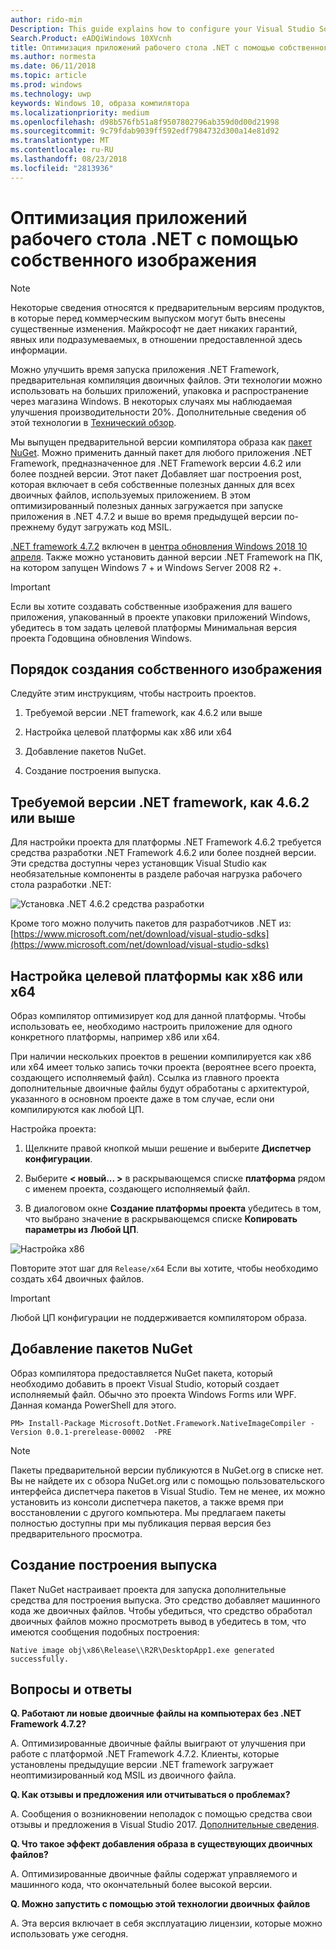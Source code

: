 ```yaml
---
author: rido-min
Description: This guide explains how to configure your Visual Studio Solution to optimize the application binaries with native images.
Search.Product: eADQiWindows 10XVcnh
title: Оптимизация приложений рабочего стола .NET с помощью собственного изображения
ms.author: normesta
ms.date: 06/11/2018
ms.topic: article
ms.prod: windows
ms.technology: uwp
keywords: Windows 10, образа компилятора
ms.localizationpriority: medium
ms.openlocfilehash: d98b576fb51a8f9507802796ab359d0d00d21998
ms.sourcegitcommit: 9c79fdab9039ff592edf7984732d300a14e81d92
ms.translationtype: MT
ms.contentlocale: ru-RU
ms.lasthandoff: 08/23/2018
ms.locfileid: "2813936"
---
```

# <a name="optimize-your-net-desktop-apps-with-native-images"></a>Оптимизация приложений рабочего стола .NET с помощью собственного изображения

> [!NOTE]
> Некоторые сведения относятся к предварительным версиям продуктов, в которые перед коммерческим выпуском могут быть внесены существенные изменения. Майкрософт не дает никаких гарантий, явных или подразумеваемых, в отношении предоставленной здесь информации.

Можно улучшить время запуска приложения .NET Framework, предварительная компиляция двоичных файлов. Эти технологии можно использовать на больших приложений, упаковка и распространение через магазина Windows. В некоторых случаях мы наблюдаемая улучшения производительности 20%. Дополнительные сведения об этой технологии в [Технический обзор](https://github.com/dotnet/coreclr/blob/master/Documentation/botr/readytorun-overview.md).

Мы выпущен предварительной версии компилятора образа как [пакет NuGet](https://www.nuget.org/packages/Microsoft.DotNet.Framework.NativeImageCompiler). Можно применить данный пакет для любого приложения .NET Framework, предназначенное для .NET Framework версии 4.6.2 или более поздней версии. Этот пакет Добавляет шаг построения post, которая включает в себя собственные полезных данных для всех двоичных файлов, используемых приложением. В этом оптимизированный полезных данных загружается при запуске приложения в .NET 4.7.2 и выше во время предыдущей версии по-прежнему будут загружать код MSIL.

[.NET framework 4.7.2](https://blogs.msdn.microsoft.com/dotnet/2018/04/30/announcing-the-net-framework-4-7-2/) включен в [центра обновления Windows 2018 10 апреля](https://blogs.windows.com/windowsexperience/2018/04/30/how-to-get-the-windows-10-april-2018-update/). Также можно установить данной версии .NET Framework на ПК, на котором запущен Windows 7 + и Windows Server 2008 R2 +.

> [!IMPORTANT]
> Если вы хотите создавать собственные изображения для вашего приложения, упакованный в проекте упаковки приложений Windows, убедитесь в том задать целевой платформы Минимальная версия проекта Годовщина обновления Windows.

## <a name="how-to-produce-native-images"></a>Порядок создания собственного изображения

Следуйте этим инструкциям, чтобы настроить проектов.

1. Требуемой версии .NET framework, как 4.6.2 или выше

2. Настройка целевой платформы как x86 или x64 

3. Добавление пакетов NuGet.

4. Создание построения выпуска.

## <a name="configure-the-target-framework-as-462-or-above"></a>Требуемой версии .NET framework, как 4.6.2 или выше

Для настройки проекта для платформы .NET Framework 4.6.2 требуется средства разработки .NET Framework 4.6.2 или более поздней версии. Эти средства доступны через установщик Visual Studio как необязательные компоненты в разделе рабочая нагрузка рабочего стола разработки .NET:

![Установка .NET 4.6.2 средства разработки](images/desktop-to-uwp/install-4.6.2-devpack.png)

Кроме того можно получить пакетов для разработчиков .NET из:[https://www.microsoft.com/net/download/visual-studio-sdks](https://www.microsoft.com/net/download/visual-studio-sdks)

## <a name="configure-the-target-platform-as-x86-or-x64"></a>Настройка целевой платформы как x86 или x64

Образ компилятор оптимизирует код для данной платформы. Чтобы использовать ее, необходимо настроить приложение для одного конкретного платформы, например x86 или x64.

При наличии нескольких проектов в решении компилируется как x86 или x64 имеет только запись точки проекта (вероятнее всего проекта, создающего исполняемый файл). Ссылка из главного проекта дополнительные двоичные файлы будут обработаны с архитектурой, указанного в основном проекте даже в том случае, если они компилируются как любой ЦП.

Настройка проекта:

1. Щелкните правой кнопкой мыши решение и выберите **Диспетчер конфигурации**.

2. Выберите **< новый... >** в раскрывающемся списке **платформа** рядом с именем проекта, создающего исполняемый файл.

3. В диалоговом окне **Создание платформы проекта** убедитесь в том, что выбрано значение в раскрывающемся списке **Копировать параметры из** **Любой ЦП**.

![Настройка x86](images/desktop-to-uwp/configure-x86.png)

Повторите этот шаг для `Release/x64` Если вы хотите, чтобы необходимо создать x64 двоичных файлов.

>[!IMPORTANT]
> Любой ЦП конфигурации не поддерживается компилятором образа.

## <a name="add-the-nuget-packages"></a>Добавление пакетов NuGet

Образ компилятора предоставляется NuGet пакета, который необходимо добавить в проект Visual Studio, который создает исполняемый файл. Обычно это проекта Windows Forms или WPF. Данная команда PowerShell для этого.

```PS
PM> Install-Package Microsoft.DotNet.Framework.NativeImageCompiler -Version 0.0.1-prerelease-00002  -PRE
```

> [!NOTE]
> Пакеты предварительной версии публикуются в NuGet.org в списке нет. Вы не найдете их с обзора NuGet.org или с помощью пользовательского интерфейса диспетчера пакетов в Visual Studio. Тем не менее, их можно установить из консоли диспетчера пакетов, а также время при восстановлении с другого компьютера. Мы предлагаем пакеты полностью доступны при мы публикация первая версия без предварительного просмотра.

## <a name="create-a-release-build"></a>Создание построения выпуска

Пакет NuGet настраивает проекта для запуска дополнительные средства для построения выпуска. Это средство добавляет машинного кода же двоичных файлов.
Чтобы убедиться, что средство обработал двоичных файлов можно просмотреть вывод в убедитесь в том, что имеются сообщения подобных построения:

```
Native image obj\x86\Release\\R2R\DesktopApp1.exe generated successfully.
```

## <a name="faq"></a>Вопросы и ответы

**Q. Работают ли новые двоичные файлы на компьютерах без .NET Framework 4.7.2?**

А. Оптимизированные двоичные файлы выиграют от улучшения при работе с платформой .NET Framework 4.7.2. Клиенты, которые установлены предыдущие версии .NET framework загружает неоптимизированный код MSIL из двоичного файла.

**Q. Как отзывы и предложения или отчитываться о проблемах?**

А. Сообщения о возникновении неполадок с помощью средства свои отзывы и предложения в Visual Studio 2017. [Дополнительные сведения](https://docs.microsoft.com/visualstudio/ide/how-to-report-a-problem-with-visual-studio-2017).

**Q. Что такое эффект добавления образа в существующих двоичных файлов?**

А. Оптимизированные двоичные файлы содержат управляемого и машинного кода, что окончательный более высокой версии.

**Q. Можно запустить с помощью этой технологии двоичных файлов**

А. Эта версия включает в себя эксплуатацию лицензии, которые можно использовать уже сегодня.
